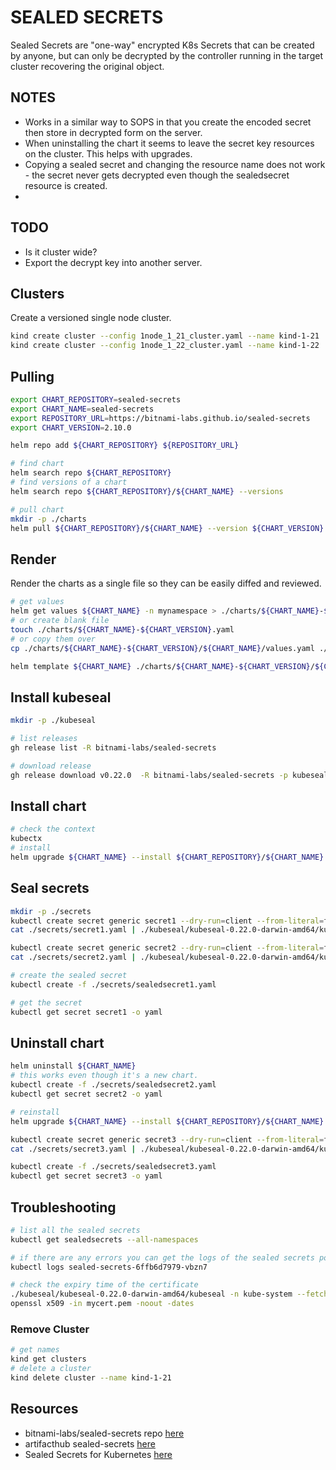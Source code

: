 # SEALED SECRETS

Sealed Secrets are "one-way" encrypted K8s Secrets that can be created by anyone, but can only be decrypted by the controller running in the target cluster recovering the original object.  

## NOTES

* Works in a similar way to SOPS in that you create the encoded secret then store in decrypted form on the server.  
* When uninstalling the chart it seems to leave the secret key resources on the cluster.  This helps with upgrades.  
* Copying a sealed secret and changing the resource name does not work - the secret never gets decrypted even though the sealedsecret resource is created.  
* 

## TODO

* Is it cluster wide?
* Export the decrypt key into another server.

## Clusters

Create a versioned single node cluster.  

```sh
kind create cluster --config 1node_1_21_cluster.yaml --name kind-1-21
kind create cluster --config 1node_1_22_cluster.yaml --name kind-1-22
```

## Pulling

```sh
export CHART_REPOSITORY=sealed-secrets
export CHART_NAME=sealed-secrets
export REPOSITORY_URL=https://bitnami-labs.github.io/sealed-secrets
export CHART_VERSION=2.10.0
```

```sh
helm repo add ${CHART_REPOSITORY} ${REPOSITORY_URL}

# find chart
helm search repo ${CHART_REPOSITORY}
# find versions of a chart 
helm search repo ${CHART_REPOSITORY}/${CHART_NAME} --versions

# pull chart
mkdir -p ./charts
helm pull ${CHART_REPOSITORY}/${CHART_NAME} --version ${CHART_VERSION} --untar --untardir ./charts/${CHART_NAME}-${CHART_VERSION}
```

## Render

Render the charts as a single file so they can be easily diffed and reviewed.  

```sh
# get values 
helm get values ${CHART_NAME} -n mynamespace > ./charts/${CHART_NAME}-${CHART_VERSION}.yaml
# or create blank file
touch ./charts/${CHART_NAME}-${CHART_VERSION}.yaml
# or copy them over
cp ./charts/${CHART_NAME}-${CHART_VERSION}/${CHART_NAME}/values.yaml ./charts/${CHART_NAME}-${CHART_VERSION}/${CHART_NAME}-values.yaml

helm template ${CHART_NAME} ./charts/${CHART_NAME}-${CHART_VERSION}/${CHART_NAME} -f ./charts/${CHART_NAME}-${CHART_VERSION}/${CHART_NAME}-values.yaml --namespace kube-system > ./charts/${CHART_NAME}-${CHART_VERSION}-test.yaml
```

## Install kubeseal

```sh
mkdir -p ./kubeseal

# list releases 
gh release list -R bitnami-labs/sealed-secrets

# download release
gh release download v0.22.0  -R bitnami-labs/sealed-secrets -p kubeseal-0.22.0-darwin-amd64.tar.gz --output ./kubeseal/kubeseal-0.22.0-darwin-amd64.tar.gz
```

## Install chart

```sh
# check the context
kubectx
# install
helm upgrade ${CHART_NAME} --install ${CHART_REPOSITORY}/${CHART_NAME}
```

## Seal secrets

```sh
mkdir -p ./secrets
kubectl create secret generic secret1 --dry-run=client --from-literal=foo=bar -o yaml > ./secrets/secret1.yaml
cat ./secrets/secret1.yaml | ./kubeseal/kubeseal-0.22.0-darwin-amd64/kubeseal --controller-name=sealed-secrets --controller-namespace=default --format yaml > ./secrets/sealedsecret1.yaml

kubectl create secret generic secret2 --dry-run=client --from-literal=food=bard -o yaml > ./secrets/secret2.yaml
cat ./secrets/secret2.yaml | ./kubeseal/kubeseal-0.22.0-darwin-amd64/kubeseal --controller-name=sealed-secrets --controller-namespace=default --format yaml > ./secrets/sealedsecret2.yaml

# create the sealed secret
kubectl create -f ./secrets/sealedsecret1.yaml

# get the secret
kubectl get secret secret1 -o yaml
```

## Uninstall chart

```sh
helm uninstall ${CHART_NAME}
# this works even though it's a new chart.  
kubectl create -f ./secrets/sealedsecret2.yaml
kubectl get secret secret2 -o yaml

# reinstall
helm upgrade ${CHART_NAME} --install ${CHART_REPOSITORY}/${CHART_NAME}

kubectl create secret generic secret3 --dry-run=client --from-literal=foody=bardy -o yaml > ./secrets/secret3.yaml
cat ./secrets/secret3.yaml | ./kubeseal/kubeseal-0.22.0-darwin-amd64/kubeseal --controller-name=sealed-secrets --controller-namespace=default --format yaml > ./secrets/sealedsecret3.yaml

kubectl create -f ./secrets/sealedsecret3.yaml
kubectl get secret secret3 -o yaml
```

## Troubleshooting

```sh
# list all the sealed secrets
kubectl get sealedsecrets --all-namespaces

# if there are any errors you can get the logs of the sealed secrets pod.  
kubectl logs sealed-secrets-6ffb6d7979-vbzn7

# check the expiry time of the certificate
./kubeseal/kubeseal-0.22.0-darwin-amd64/kubeseal -n kube-system --fetch-cert --controller-name sealed-secrets > mycert.pem    
openssl x509 -in mycert.pem -noout -dates   
```

### Remove Cluster

```sh
# get names
kind get clusters
# delete a cluster
kind delete cluster --name kind-1-21
```

## Resources

* bitnami-labs/sealed-secrets repo [here](https://github.com/bitnami-labs/sealed-secrets)  
* artifacthub sealed-secrets [here](https://artifacthub.io/packages/helm/bitnami-labs/sealed-secrets)  
* Sealed Secrets for Kubernetes [here](https://medium.com/codex/sealed-secrets-for-kubernetes-722d643eb658)  
